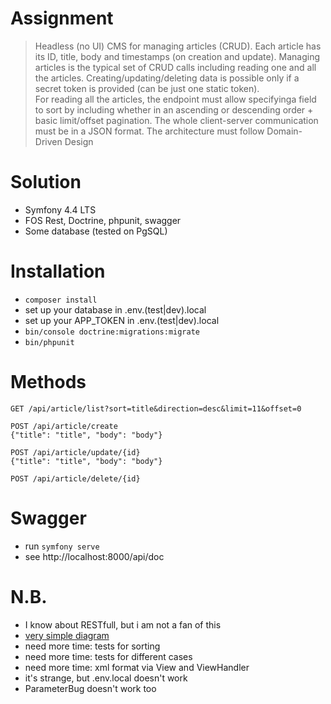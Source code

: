 # Assignment

> Headless (no UI) CMS for managing articles (CRUD).
Each article has its ID, title, body and timestamps (on creation and update). 
Managing articles is the typical set of CRUD calls including reading one and all the articles.
Creating/updating/deleting data is possible only if a secret token is provided (can be just one static token).   
For reading all the articles, the endpoint must allow specifyinga field to sort by including
whether in an ascending or descending order + basic limit/offset pagination.
The whole client-server communication must be in a JSON format.
The architecture must follow Domain-Driven Design

# Solution

 * Symfony 4.4 LTS
 * FOS Rest, Doctrine, phpunit, swagger
 * Some database (tested on PgSQL)
 
# Installation 
  
 * `composer install`
 * set up your database in .env.(test|dev).local
 * set up your APP_TOKEN in .env.(test|dev).local
 * `bin/console doctrine:migrations:migrate`
 * `bin/phpunit`

# Methods

```
GET /api/article/list?sort=title&direction=desc&limit=11&offset=0
```

```
POST /api/article/create
{"title": "title", "body": "body"}
```

```
POST /api/article/update/{id}
{"title": "title", "body": "body"}
```

```
POST /api/article/delete/{id}
```

# Swagger
 * run `symfony serve`
 * see http://localhost:8000/api/doc

# N.B.
 * I know about RESTfull, but i am not a fan of this
 * [very simple diagram](diagram.png)
 * need more time: tests for sorting
 * need more time: tests for different cases
 * need more time: xml format via View and ViewHandler
 * it's strange, but .env.local doesn't work
 * ParameterBug doesn't work too
 